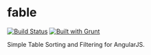 fable
=====

[![Build Status](https://travis-ci.org/patrickmclaren/fable.svg?branch=master)](https://travis-ci.org/patrickmclaren/fable) [![Built with Grunt](https://cdn.gruntjs.com/builtwith.png)](http://gruntjs.com/)

Simple Table Sorting and Filtering for AngularJS.